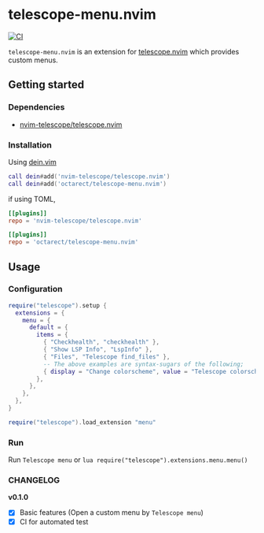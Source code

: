 # telescope-menu.nvim

[![CI](https://github.com/octarect/telescope-menu.nvim/actions/workflows/ci.yml/badge.svg)](https://github.com/octarect/telescope-menu.nvim/actions/workflows/ci.yml)

`telescope-menu.nvim` is an extension for [telescope.nvim](https://github.com/nvim-telescope/telescope.nvim) which provides custom menus.

## Getting started

### Dependencies

- [nvim-telescope/telescope.nvim](https://github.com/nvim-telescope/telescope.nvim)

### Installation

Using [dein.vim](https://github.com/Shougo/dein.vim)

```lua
call dein#add('nvim-telescope/telescope.nvim')
call dein#add('octarect/telescope-menu.nvim')
```

if using TOML,

```toml
[[plugins]]
repo = 'nvim-telescope/telescope.nvim'

[[plugins]]
repo = 'octarect/telescope-menu.nvim'
```

## Usage

### Configuration

```lua
require("telescope").setup {
  extensions = {
    menu = {
      default = {
        items = {
          { "Checkhealth", "checkhealth" },
          { "Show LSP Info", "LspInfo" },
          { "Files", "Telescope find_files" },
          -- The above examples are syntax-sugars of the following;
          { display = "Change colorscheme", value = "Telescope colorscheme" },
        },
      },
    },
  },
}

require("telescope").load_extension "menu"
```

### Run

Run `Telescope menu` or `lua require("telescope").extensions.menu.menu()`

### CHANGELOG

**v0.1.0**

- [x] Basic features (Open a custom menu by `Telescope menu`)
- [x] CI for automated test
